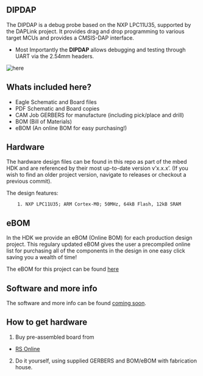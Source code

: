 ## DIPDAP

The DIPDAP is a debug probe based on the NXP LPC11U35, supported by the DAPLink project. It provides drag and drop programming to various target MCUs and provides a CMSIS-DAP interface.

* Most Importantly the **DIPDAP** allows debugging and testing through UART via the 2.54mm headers.

![here](http://uk.rs-online.com/largeimages/R9054100-01.jpg "DIPDAP-mbed")

## Whats included here?

* Eagle Schematic and Board files
* PDF Schematic and Board copies
* CAM Job GERBERS for manufacture (including pick/place and drill)
* BOM (Bill of Materials)
* eBOM (An online BOM for easy purchasing!)

## Hardware

The hardware design files can be found in this repo as part of the mbed HDK and are referenced by their most up-to-date version v’x.x.x’. (If you wish to find an older project version, navigate to releases or checkout a previous commit). 

The design features:

        1. NXP LPC11U35; ARM Cortex-M0; 50MHz, 64kB Flash, 12kB SRAM 

## eBOM

In the HDK we provide an eBOM (Online BOM) for each production design project. This regulary updated eBOM gives the user a precompiled online list for purchasing all of the components in the design in one easy click saving you a wealth of time!

The eBOM for this project can be found [here](https://octopart.com/bom-tool/W1r7B13t)

## Software and more info

The software and more info can be found [coming soon](). 

## How to get hardware

1. Buy pre-assembled board from   
  * [RS Online](http://uk.rs-online.com/web/p/processor-microcontroller-development-kits/9054100/)
2. Do it yourself, using supplied GERBERS and BOM/eBOM with fabrication house.







